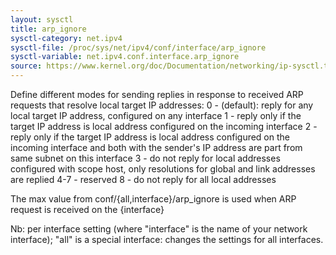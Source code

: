 ```yaml
---
layout: sysctl
title: arp_ignore
sysctl-category: net.ipv4
sysctl-file: /proc/sys/net/ipv4/conf/interface/arp_ignore
sysctl-variable: net.ipv4.conf.interface.arp_ignore
source: https://www.kernel.org/doc/Documentation/networking/ip-sysctl.txt
---
```

Define different modes for sending replies in response to
received ARP requests that resolve local target IP addresses:
0 - (default): reply for any local target IP address, configured
on any interface
1 - reply only if the target IP address is local address
configured on the incoming interface
2 - reply only if the target IP address is local address
configured on the incoming interface and both with the
sender's IP address are part from same subnet on this interface
3 - do not reply for local addresses configured with scope host,
only resolutions for global and link addresses are replied
4-7 - reserved
8 - do not reply for all local addresses

The max value from conf/{all,interface}/arp_ignore is used
when ARP request is received on the {interface}


Nb: per interface setting (where "interface" is the name of your network interface); "all" is a special interface: changes the settings for all interfaces.

